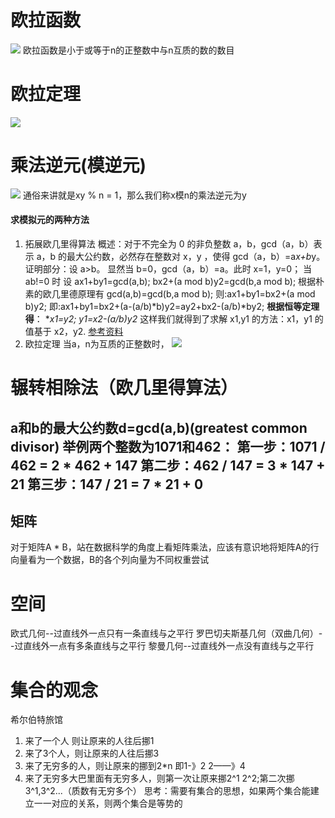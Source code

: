 # 欧拉函数
![](https://wikimedia.org/api/rest_v1/media/math/render/svg/f067864064667dd5f8b2508b9cbf983d89788629)
欧拉函数是小于或等于n的正整数中与n互质的数的数目
# 欧拉定理
![](https://wikimedia.org/api/rest_v1/media/math/render/svg/2e818f3f88d3e71e569f171dd86f31e1903fdc55)
# 乘法逆元(模逆元)
![](https://wikimedia.org/api/rest_v1/media/math/render/svg/297023f006cd9486fa4192b391dbc819dd8f89e1)
通俗来讲就是xy % n = 1，那么我们称x模n的乘法逆元为y
#### 求模拟元的两种方法
1. 拓展欧几里得算法
概述：对于不完全为 0 的非负整数 a，b，gcd（a，b）表示 a，b 的最大公约数，必然存在整数对 x，y ，使得 gcd（a，b）=a*x+b*y。
证明部分：设 a>b。
显然当 b=0，gcd（a，b）=a。此时 x=1，y=0；
当ab!=0 时
设 ax1+by1=gcd(a,b);
bx2+(a mod b)y2=gcd(b,a mod b);
根据朴素的欧几里德原理有 gcd(a,b)=gcd(b,a mod b);
则:ax1+by1=bx2+(a mod b)y2;
即:ax1+by1=bx2+(a-(a/b)*b)y2=ay2+bx2-(a/b)*by2;
**根据恒等定理得**：
**x1=y2; y1=x2-(a/b)*y2**
这样我们就得到了求解 x1,y1 的方法：x1，y1 的值基于 x2，y2.
[参考资料](https://zhuanlan.zhihu.com/p/42707457)
2. 欧拉定理
当a，n为互质的正整数时，
![](https://wikimedia.org/api/rest_v1/media/math/render/svg/66af344bc2400821ee38d8c58c13d18f4ca18e86)
# 辗转相除法（欧几里得算法）
a和b的最大公约数d=**gcd(a,b)**(greatest common divisor)
举例两个整数为1071和462：
第一步：1071 / 462 = 2 * 462 + 147
第二步：462 / 147 = 3 * 147 + 21
第三步：147 / 21 = 7 * 21 + 0
---
## 矩阵
对于矩阵A * B，站在数据科学的角度上看矩阵乘法，应该有意识地将矩阵A的行向量看为一个数据，B的各个列向量为不同权重尝试

# 空间
欧式几何--过直线外一点只有一条直线与之平行
罗巴切夫斯基几何（双曲几何）--过直线外一点有多条直线与之平行
黎曼几何--过直线外一点没有直线与之平行

# 集合的观念
希尔伯特旅馆
1. 来了一个人 则让原来的人往后挪1
2. 来了3个人，则让原来的人往后挪3
3. 来了无穷多的人，则让原来的挪到2*n 即1-》2 2——》4
4. 来了无穷多大巴里面有无穷多人，则第一次让原来挪2^1 2^2;第二次挪3^1,3^2...（质数有无穷多个）
思考：需要有集合的思想，如果两个集合能建立一一对应的关系，则两个集合是等势的